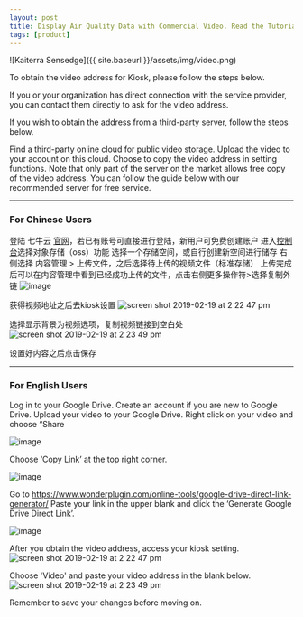 ```yaml
---
layout: post
title: Display Air Quality Data with Commercial Video. Read the Tutorial Here
tags: [product]
---
```


![Kaiterra Sensedge]({{ site.baseurl }}/assets/img/video.png)

To obtain the video address for Kiosk, please follow the steps below.

If you or your organization has direct connection with the service provider, you can contact them directly to ask for the video address.

If you wish to obtain the address from a third-party server, follow the steps below.

Find a third-party online cloud for public video storage.
Upload the video to your account on this cloud.
Choose to copy the video address in setting functions.
Note that only part of the server on the market allows free copy of the video address. You can follow the guide below with our recommended server for free service.

---

### For Chinese Users

登陆 七牛云 [官网](https://www.qiniu.com)，若已有账号可直接进行登陆，新用户可免费创建账户
进入[控制台](https://portal.qiniu.com/create)选择对象存储（oss）功能
选择一个存储空间，或自行创建新空间进行储存
右侧选择 内容管理 > 上传文件，之后选择待上传的视频文件（标准存储）
上传完成后可以在内容管理中看到已经成功上传的文件，点击右侧更多操作符>选择复制外链
![image](https://user-images.githubusercontent.com/16646893/52684729-297fb500-2f82-11e9-8e66-9b5b5a39aec5.png)

获得视频地址之后去kiosk设置
![screen shot 2019-02-19 at 2 22 47 pm](https://user-images.githubusercontent.com/47511767/52994658-4b31de00-3453-11e9-89f0-cbcdb37c9618.png)

选择显示背景为视频选项，复制视频链接到空白处
![screen shot 2019-02-19 at 2 23 49 pm](https://user-images.githubusercontent.com/47511767/52994743-87fdd500-3453-11e9-9fe4-856717def289.png)

设置好内容之后点击保存

---

### For English Users

Log in to your Google Drive. Create an account if you are new to Google Drive.
Upload your video to your Google Drive.
Right click on your video and choose “Share

![image](https://user-images.githubusercontent.com/47511767/52772441-6d061c00-3073-11e9-960a-0235a01a9479.png)

Choose ‘Copy Link’ at the top right corner.

![image](https://user-images.githubusercontent.com/47511767/52772448-72fbfd00-3073-11e9-84b1-433dab19b44f.png)

Go to https://www.wonderplugin.com/online-tools/google-drive-direct-link-generator/
Paste your link in the upper blank and click the ‘Generate Google Drive Direct Link’.

![image](https://user-images.githubusercontent.com/47511767/52772465-7becce80-3073-11e9-8754-4dfdd5efac6a.png)
  
After you obtain the video address, access your kiosk setting.
![screen shot 2019-02-19 at 2 22 47 pm](https://user-images.githubusercontent.com/47511767/52994658-4b31de00-3453-11e9-89f0-cbcdb37c9618.png)

Choose 'Video' and paste your video address in the blank below.
![screen shot 2019-02-19 at 2 23 49 pm](https://user-images.githubusercontent.com/47511767/52994743-87fdd500-3453-11e9-9fe4-856717def289.png)

Remember to save your changes before moving on.

